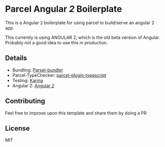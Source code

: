 # Parcel Angular *2* Boilerplate
This is a Angular 2 boilerplate for using parcel to build/serve an angular 2 app.

This currently is using ANGULAR 2, which is the old beta version of Angular. Probably not a good idea to use this in production.

## Details
* Bundling: [Parsel-bundler](https://github.com/parcel-bundler/parcel)
* Parcel-TypeChecker: [parcel-plugin-typescript](https://github.com/fathyb/parcel-plugin-typescript)
* Testing: [Karma](https://github.com/karma-runner/karma)
* Angular 2: [Angular 2](https://github.com/angular/angular)

## Contributing
Feel free to improve upon this template and share them by doing a PR

## License
MIT
